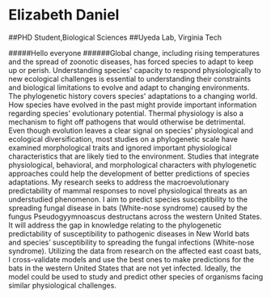 # Elizabeth Daniel
##PHD Student,Biological Sciences
##Uyeda Lab, Virginia Tech

#####Hello everyone 
######Global change, including rising temperatures and the spread of zoonotic diseases, has forced species to adapt to keep up or perish. Understanding species' capacity to respond physiologically to new ecological challenges is essential to understanding their constraints and biological limitations to evolve and adapt to changing environments.
 The phylogenetic history covers species' adaptations to a changing world. How species have evolved in the past might provide important information regarding species’ evolutionary potential. Thermal physiology is also a mechanism to fight off pathogens that would otherwise be detrimental. Even though evolution leaves a clear signal on species' physiological and ecological diversification, most studies on a phylogenetic scale have examined morphological traits and ignored important physiological characteristics that are likely tied to the environment. Studies that integrate physiological, behavioral, and morphological characters with phylogenetic approaches could help the development of better predictions of species adaptations. 
My research seeks to address the macroevolutionary predictability of mammal responses to novel physiological threats as an understudied phenomenon. I aim to predict species susceptibility to the spreading fungal disease in bats (White-nose syndrome) caused by the fungus Pseudogyymnoascus destructans across the western United States. It will address the gap in knowledge relating to the phylogenetic predictability of susceptibility to pathogenic diseases in New World bats and species’ susceptibility to spreading the fungal infections (White-nose syndrome).
Utilizing the data from research on the affected east coast bats, I cross-validate models and use the best ones to make predictions for the bats in the western United States that are not yet infected. Ideally, the model could be used to study and predict other species of organisms facing similar physiological challenges. 

